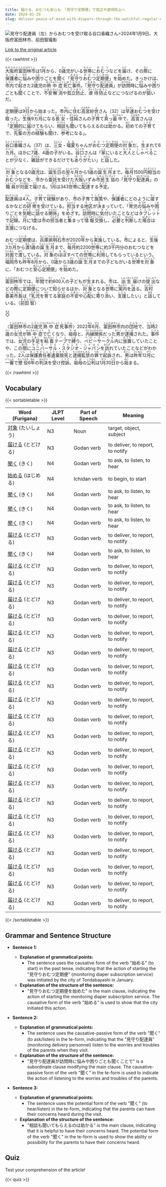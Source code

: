 ```yaml
---
title: 届ける、おむつも安心も　「見守り定期便」で孤立や虐待防止へ
date: 2024-01-29
slug: deliver-peace-of-mind-with-diapers-through-the-watchful-regular-delivery-service-to-prevent-isolation-and-abuse
---
```


![見守り配達員（左）からおむつを受け取る谷口香織さん=2024年1月9日、大阪府富田林市、前田智撮影](https://www.asahicom.jp/imgopt/img/76e14f4563/comm_L/AS20240125004539.jpg "見守り配達員（左）からおむつを受け取る谷口香織さん=2024年1月9日、大阪府富田林市、前田智撮影")

[Link to the original article](https://asahi.com/articles/ASS1T7T7PS19OXIE030.html?iref=pc_edu_top__n)

{{< rawhtml >}}
<p><ruby>大阪府<rt>おおさかふ</rt></ruby><ruby>富田林市<rt>とんだばやしし</rt></ruby>は1<ruby>月<rt>がつ</rt></ruby>から、0<ruby>歳<rt>さい</rt></ruby>児がいる<ruby>世帯<rt>せたい</rt></ruby>に<ruby>おむつ<rt>おむつ</rt></ruby>などを<ruby>届<rt>とど</rt></ruby>け、その<ruby>際<rt>さい</rt></ruby>に<ruby>保護者<rt>ほごしゃ</rt></ruby>に<ruby>悩<rt>なや</rt></ruby>みや<ruby>困<rt>こま</rt></ruby>りごとを<ruby>聞<rt>き</rt></ruby>く「<ruby>見守<rt>みまも</rt></ruby>り<ruby>おむつ<rt>おむつ</rt></ruby><ruby>定期<rt>ていき</rt></ruby><ruby>便<rt>びん</rt></ruby>」を<ruby>始<rt>はじ</rt></ruby>めた。きっかけは、<ruby>市内<rt>しない</rt></ruby>で<ruby>起<rt>お</rt></ruby>きた2<ruby>歳<rt>さい</rt></ruby>児の<ruby>熱中症<rt>ねっちゅうしょう</rt></ruby><ruby>死亡<rt>しぼう</rt></ruby><ruby>事件<rt>じけん</rt></ruby>。「<ruby>見守<rt>みまも</rt></ruby>り<ruby>配達<rt>はいたつ</rt></ruby><ruby>員<rt>いん</rt></ruby>」が<ruby>訪問<rt>ほうもん</rt></ruby>時に<ruby>悩<rt>なや</rt></ruby>みや<ruby>困<rt>こま</rt></ruby>りごとも<ruby>聞<rt>き</rt></ruby>くことで、<ruby>不安<rt>ふあん</rt></ruby><ruby>解消<rt>かいしょう</rt></ruby>や<ruby>孤立<rt>こりつ</rt></ruby><ruby>防止<rt>ぼうし</rt></ruby>、<ruby>虐待<rt>ぎゃくたい</rt></ruby><ruby>防止<rt>ぼうし</rt></ruby>などにつなげるのが<ruby>狙<rt>ねら</rt></ruby>いだ。</p>

<p>定期<ruby>便<rt>びん</rt></ruby>は9<ruby>日<rt>にち</rt></ruby>から始まった。市<ruby>内<rt>ない</rt></ruby>に<ruby>住<rt>す</rt></ruby>む<ruby>高宮<rt>たかみや</rt></ruby>紗<ruby>世<rt>よ</rt></ruby>さん（32）は<ruby>早速<rt>さっそく</rt></ruby>お<ruby>むつ<rt>むつ</rt></ruby>を<ruby>受<rt>う</rt></ruby>け<ruby>取<rt>と</rt></ruby>った。<ruby>生後<rt>しょうご</rt></ruby>9<ruby>カ月<rt>かげつ</rt></ruby>になる<ruby>長女<rt>ちょうじょ</rt></ruby>・<ruby>佳純<rt>かじゅん</rt></ruby>さんの<ruby>子育<rt>こそだ</rt></ruby>て<ruby>真<rt>ま</rt></ruby>っ<ruby>最中<rt>さいちゅう</rt></ruby>で、<ruby>高宮<rt>たかみや</rt></ruby>さんは「<ruby>定期<rt>ていき</rt></ruby>的に<ruby>届<rt>とど</rt></ruby>けてもらい、<ruby>相談<rt>そうだん</rt></ruby>も<ruby>聞<rt>き</rt></ruby>いてもらえるのは<ruby>助<rt>たす</rt></ruby>かる。<ruby>初<rt>はじ</rt></ruby>めての<ruby>子育<rt>こそだ</rt></ruby>てで、<ruby>先輩<rt>せんぱい</rt></ruby>の<ruby>方<rt>かた</rt></ruby>の<ruby>経験<rt>けいけん</rt></ruby>も<ruby>聞<rt>き</rt></ruby>け、<ruby>参考<rt>さんこう</rt></ruby>になる」。</p>

<p><ruby>谷口香織<rt>たにぐちかおり</rt></ruby>さん（37）は、<ruby>三女<rt>さんじょ</rt></ruby>・<ruby>瑠夏<rt>るな</rt></ruby>ちゃんが<ruby>おむつ<rt>おむつ</rt></ruby><ruby>定期<rt>ていき</rt></ruby><ruby>便<rt>びん</rt></ruby>の<ruby>対象<rt>たいしょう</rt></ruby>だ。<ruby>生<rt>う</rt></ruby>まれて6<ruby>カ月<rt>かげつ</rt></ruby>。ほかに7<ruby>歳<rt>さい</rt></ruby>、4<ruby>歳<rt>さい</rt></ruby>の<ruby>子<rt>こ</rt></ruby>がいる。<ruby>谷口<rt>たにぐち</rt></ruby>さんは「<ruby>家<rt>いえ</rt></ruby>にいると<ruby>大人<rt>おとな</rt></ruby>と<ruby>しゃべる<rt>しゃべる</rt></ruby>ことが<ruby>少<rt>すく</rt></ruby>なく、<ruby>雑談<rt>ざつだん</rt></ruby>ができるだけでも<ruby>ありがた<rt>ありがた</rt></ruby>い」と<ruby>話<rt>はなし</rt></ruby>した。</p>

<p><ruby>対象<rt>たいしょう</rt></ruby>となる0<ruby>歳児<rt>さいじ</rt></ruby>は、<ruby>誕生日<rt>たんじょうび</rt></ruby>の<ruby>翌々月<rt>よくよくげつ</rt></ruby>から1<ruby>歳<rt>さい</rt></ruby>の<ruby>誕生月<rt>たんじょうつき</rt></ruby>まで。<ruby>毎月<rt>まいつき</rt></ruby>1500<ruby>円<rt>えん</rt></ruby><ruby>相当<rt>そうとう</rt></ruby>の<ruby>おむつ<rt>おむつ</rt></ruby>などを、<ruby>市<rt>し</rt></ruby>から<ruby>委託<rt>いたく</rt></ruby>を<ruby>受け<rt>うけ</rt></ruby>た<ruby>大阪<rt>おおさか</rt></ruby>いずみ<ruby>市民<rt>しみん</rt></ruby><ruby>生協<rt>せいきょう</rt></ruby>の「<ruby>見守<rt>みまも</rt></ruby>り<ruby>配達<rt>はいたつ</rt></ruby><ruby>員<rt>いん</rt></ruby>」の<ruby>職員<rt>しょくいん</rt></ruby>が<ruby>対面<rt>たいめん</rt></ruby>で<ruby>届<rt>とど</rt></ruby>ける。1<ruby>月<rt>がつ</rt></ruby>は343<ruby>世帯<rt>せたい</rt></ruby>に<ruby>配達<rt>はいたつ</rt></ruby>する<ruby>予定<rt>よてい</rt></ruby>。</p>

<p><ruby>配達員<rt>はいたついん</rt></ruby>は4<ruby>人<rt>にん</rt></ruby>。子<ruby>育<rt>そだ</rt></ruby>て<ruby>経験<rt>けいけん</rt></ruby>があり、<ruby>市<rt>し</rt></ruby>の<ruby>子<rt>こ</rt></ruby>育<ruby>て<rt>て</rt></ruby><ruby>施策<rt>しさく</rt></ruby>や、<ruby>保護者<rt>ほごしゃ</rt></ruby>にどのように<ruby>接<rt>せっ</rt></ruby>するかなどの<ruby>研修<rt>けんしゅう</rt></ruby>を<ruby>受<rt>う</rt></ruby>けている。<ruby>担当<rt>たんとう</rt></ruby>する<ruby>地区<rt>ちく</rt></ruby>が<ruby>決<rt>き</rt></ruby>まっていて、「<ruby>育<rt>いく</rt></ruby>児<ruby>の<rt>の</rt></ruby><ruby>悩<rt>なや</rt></ruby>みや<ruby>困<rt>こま</rt></ruby>りごとを<ruby>気軽<rt>きがる</rt></ruby>に<ruby>話<rt>はな</rt></ruby>せる<ruby>関係<rt>かんけい</rt></ruby>」を<ruby>めざ<rt>めざ</rt></ruby>す。<ruby>訪問<rt>ほうもん</rt></ruby>時に<ruby>気付<rt>きづ</rt></ruby>いたことなどは<ruby>タブレット<rt>たぶれっと</rt></ruby>で<ruby>記録<rt>きろく</rt></ruby>。<ruby>月<rt>つき</rt></ruby>に1<ruby>度<rt>ど</rt></ruby>は<ruby>市<rt>し</rt></ruby>の<ruby>担当<rt>たんとう</rt></ruby>者と<ruby>集<rt>あつ</rt></ruby>まって<ruby>情報<rt>じょうほう</rt></ruby><ruby>交換<rt>こうかん</rt></ruby>し、<ruby>必要<rt>ひつよう</rt></ruby>と<ruby>判断<rt>はんだん</rt></ruby>した<ruby>場合<rt>ばあい</rt></ruby>は<ruby>支援<rt>しえん</rt></ruby>につなげる。</p>

<p>おむつ<ruby>定期<rt>ていき</rt></ruby>便は、<ruby>兵庫<rt>ひょうご</rt></ruby><ruby>県<rt>けん</rt></ruby><ruby>明石<rt>あかし</rt></ruby><ruby>市<rt>し</rt></ruby>が2020<ruby>年<rt>ねん</rt></ruby>から<ruby>実施<rt>じっし</rt></ruby>している。<ruby>市<rt>し</rt></ruby>によると、<ruby>生後<rt>しょうご</rt></ruby>3<ruby>カ月<rt>かげつ</rt></ruby>から<ruby>満<rt>まん</rt></ruby>1<ruby>歳<rt>さい</rt></ruby>の<ruby>誕生<rt>たんじょう</rt></ruby><ruby>月<rt>つき</rt></ruby>まで、<ruby>毎月<rt>まいつき</rt></ruby>約2200<ruby>世帯<rt>せたい</rt></ruby>に約3<ruby>千<rt>せん</rt></ruby>円分のおむつなどを<ruby>対面<rt>たいめん</rt></ruby>で<ruby>渡<rt>わた</rt></ruby>している。<ruby>対象<rt>たいしょう</rt></ruby>の<ruby>ほぼ<rt>ほぼ</rt></ruby>すべての<ruby>世帯<rt>せたい</rt></ruby>に<ruby>利用<rt>りよう</rt></ruby>してもらっているという。<ruby>福岡<rt>ふくおか</rt></ruby><ruby>市<rt>し</rt></ruby>も<ruby>昨年<rt>さくねん</rt></ruby>8<ruby>月<rt>がつ</rt></ruby>から、0<ruby>歳<rt>さい</rt></ruby>から3<ruby>歳<rt>さい</rt></ruby>の<ruby>誕生<rt>たんじょう</rt></ruby><ruby>月<rt>つき</rt></ruby>までの<ruby>子<rt>こ</rt></ruby>どもがいる<ruby>世帯<rt>せたい</rt></ruby>を<ruby>対象<rt>たいしょう</rt></ruby>に、「おむつと<ruby>安心<rt>あんしん</rt></ruby><ruby>定期<rt>ていき</rt></ruby>便」を<ruby>始<rt>はじ</rt></ruby>めた。</p>

<p><ruby>富田林市<rt>とんだばやしし</rt></ruby>では、<ruby>年間<rt>ねんかん</rt></ruby>で<ruby>約<rt>やく</rt></ruby>600<ruby>人<rt>にん</rt></ruby>の<ruby>子<rt>こ</rt></ruby>どもが<ruby>生<rt>う</rt></ruby>まれる。<ruby>市<rt>し</rt></ruby>は、<ruby>出生<rt>しゅっせい</rt></ruby><ruby>届<rt>とどけ</rt></ruby>けの<ruby>提出<rt>ていしゅつ</rt></ruby>などの<ruby>際<rt>さい</rt></ruby>に<ruby>定期<rt>ていき</rt></ruby><ruby>便<rt>びん</rt></ruby>について<ruby>知<rt>し</rt></ruby>らせるほか、<ruby>対象<rt>たいしょう</rt></ruby>となる<ruby>世帯<rt>せたい</rt></ruby>に<ruby>案内<rt>あんない</rt></ruby>を<ruby>送<rt>おく</rt></ruby>る。<ruby>吉村<rt>よしむら</rt></ruby><ruby>善美<rt>よしみ</rt></ruby><ruby>市長<rt>しちょう</rt></ruby>は「<ruby>乳児<rt>にゅうじ</rt></ruby>を<ruby>育<rt>そだ</rt></ruby>てる<ruby>家庭<rt>かてい</rt></ruby>の<ruby>不安<rt>ふあん</rt></ruby>や<ruby>心配<rt>しんぱい</rt></ruby>に<ruby>寄<rt>よ</rt></ruby>り<ruby>添<rt>そ</rt></ruby>い、<ruby>支援<rt>しえん</rt></ruby>したい」と<ruby>話<rt>はな</rt></ruby>している。（<ruby>前田<rt>まえだ</rt></ruby><ruby>智<rt>さとし</rt></ruby>）</p>

<p><ruby>◇<rt>まる</rt></ruby></p>

<p>〈<ruby>富田林市<rt>とんだばやしし</rt></ruby>の<ruby>2歳児<rt>にさいじ</rt></ruby><ruby>熱中症<rt>ねっちゅうしょう</rt></ruby><ruby>死<rt>し</rt></ruby><ruby>事件<rt>じけん</rt></ruby>〉2022<ruby>年<rt>ねん</rt></ruby>6<ruby>月<rt>がつ</rt></ruby>、<ruby>富田林市<rt>とんだばやしし</rt></ruby>内の<ruby>団地<rt>だんち</rt></ruby>で、<ruby>当時<rt>とうじ</rt></ruby>2<ruby>歳<rt>さい</rt></ruby>の<ruby>女児<rt>じょじ</rt></ruby>が<ruby>熱中症<rt>ねっちゅうしょう</rt></ruby>で<ruby>亡<rt>な</rt></ruby>くなり、<ruby>祖母<rt>そぼ</rt></ruby>と、<ruby>内縁<rt>ないえん</rt></ruby><ruby>関係<rt>かんけい</rt></ruby>だった<ruby>男<rt>おとこ</rt></ruby>が<ruby>逮捕<rt>たいほ</rt></ruby>された。<ruby>事件<rt>じけん</rt></ruby>では、<ruby>女児<rt>じょじ</rt></ruby>の<ruby>手足<rt>てあし</rt></ruby>を<ruby>粘着<rt>ねんちゃく</rt></ruby><ruby>テープ<rt>てーぷ</rt></ruby>で<ruby>縛<rt>しば</rt></ruby>り、<ruby>ベビーサークル<rt>べびーさーくる</rt></ruby>内に<ruby>放置<rt>ほうち</rt></ruby>していたことや、この<ruby>間<rt>あいだ</rt></ruby>に<ruby>ユニバーサル・スタジオ・ジャパン<rt>ゆにばーさる・すたじお・じゃぱん</rt></ruby>を<ruby>訪<rt>おとず</rt></ruby>れていたことなどがわかった。2<ruby>人<rt>にん</rt></ruby>は<ruby>保護責任者遺棄致死<rt>ほごせきにんしゃいきちし</rt></ruby>と<ruby>逮捕監禁<rt>たいほかんきん</rt></ruby>の<ruby>罪<rt>つみ</rt></ruby>で<ruby>起訴<rt>きそ</rt></ruby>され、<ruby>男<rt>おとこ</rt></ruby>は<ruby>昨年<rt>さくねん</rt></ruby>12<ruby>月<rt>がつ</rt></ruby>に<ruby>一審<rt>いっしん</rt></ruby>で<ruby>懲役<rt>ちょうえき</rt></ruby>6<ruby>年<rt>ねん</rt></ruby>の<ruby>判決<rt>はんけつ</rt></ruby>を<ruby>受<rt>う</rt></ruby>け<ruby>控訴<rt>こうそ</rt></ruby>。<ruby>祖母<rt>そぼ</rt></ruby>の<ruby>公判<rt>こうはん</rt></ruby>は1<ruby>月<rt>がつ</rt></ruby>30<ruby>日<rt>にち</rt></ruby>から<ruby>始<rt>はじ</rt></ruby>まる。</p>
{{< /rawhtml >}}

## Vocabulary


{{< sortabletable >}}

| Word (Furigana) | JLPT Level | Part of Speech | Meaning |
|-------------------|------------|----------------|---------|
|[対象](https://jisho.org/search/%E5%AF%BE%E8%B1%A1) (たいしょう)| N3 | Noun | target, object, subject |
|[届ける](https://jisho.org/search/%E5%B1%8A%E3%81%91%E3%82%8B) (とどける)| N3 | Godan verb | to deliver, to report, to notify |
|[聞く](https://jisho.org/search/%E8%81%9E%E3%81%8F) (きく)| N4 | Godan verb | to ask, to listen, to hear |
|[始める](https://jisho.org/search/%E5%A7%8B%E3%82%81%E3%82%8B) (はじめる)| N4 | Ichidan verb | to begin, to start |
|[聞く](https://jisho.org/search/%E8%81%9E%E3%81%8F) (きく)| N4 | Godan verb | to ask, to listen, to hear |
|[聞く](https://jisho.org/search/%E8%81%9E%E3%81%8F) (きく)| N4 | Godan verb | to ask, to listen, to hear |
|[聞く](https://jisho.org/search/%E8%81%9E%E3%81%8F) (きく)| N4 | Godan verb | to ask, to listen, to hear |
|[届ける](https://jisho.org/search/%E5%B1%8A%E3%81%91%E3%82%8B) (とどける)| N3 | Godan verb | to deliver, to report, to notify |
|[聞く](https://jisho.org/search/%E8%81%9E%E3%81%8F) (きく)| N4 | Godan verb | to ask, to listen, to hear |
|[届ける](https://jisho.org/search/%E5%B1%8A%E3%81%91%E3%82%8B) (とどける)| N3 | Godan verb | to deliver, to report, to notify |
|[届ける](https://jisho.org/search/%E5%B1%8A%E3%81%91%E3%82%8B) (とどける)| N3 | Godan verb | to deliver, to report, to notify |
|[届ける](https://jisho.org/search/%E5%B1%8A%E3%81%91%E3%82%8B) (とどける)| N3 | Godan verb | to deliver, to report, to notify |
|[届ける](https://jisho.org/search/%E5%B1%8A%E3%81%91%E3%82%8B) (とどける)| N3 | Godan verb | to deliver, to report, to notify |
|[届ける](https://jisho.org/search/%E5%B1%8A%E3%81%91%E3%82%8B) (とどける)| N3 | Godan verb | to deliver, to report, to notify |
|[届ける](https://jisho.org/search/%E5%B1%8A%E3%81%91%E3%82%8B) (とどける)| N3 | Godan verb | to deliver, to report, to notify |
|[届ける](https://jisho.org/search/%E5%B1%8A%E3%81%91%E3%82%8B) (とどける)| N3 | Godan verb | to deliver, to report, to notify |
|[届ける](https://jisho.org/search/%E5%B1%8A%E3%81%91%E3%82%8B) (とどける)| N3 | Godan verb | to deliver, to report, to notify |
|[届ける](https://jisho.org/search/%E5%B1%8A%E3%81%91%E3%82%8B) (とどける)| N3 | Godan verb | to deliver, to report, to notify |
|[届ける](https://jisho.org/search/%E5%B1%8A%E3%81%91%E3%82%8B) (とどける)| N3 | Godan verb | to deliver, to report, to notify |
|[届ける](https://jisho.org/search/%E5%B1%8A%E3%81%91%E3%82%8B) (とどける)| N3 | Godan verb | to deliver, to report, to notify |
|[届ける](https://jisho.org/search/%E5%B1%8A%E3%81%91%E3%82%8B) (とどける)| N3 | Godan verb | to deliver, to report, to notify |
|[届ける](https://jisho.org/search/%E5%B1%8A%E3%81%91%E3%82%8B) (とどける)| N3 | Godan verb | to deliver, to report, to notify |
|[届ける](https://jisho.org/search/%E5%B1%8A%E3%81%91%E3%82%8B) (とどける)| N3 | Godan verb | to deliver, to report, to notify |
|[届ける](https://jisho.org/search/%E5%B1%8A%E3%81%91%E3%82%8B) (とどける)| N3 | Godan verb | to deliver, to report, to notify |
|[届ける](https://jisho.org/search/%E5%B1%8A%E3%81%91%E3%82%8B) (とどける)| N3 | Godan verb | to deliver, to report, to notify |
|[届ける](https://jisho.org/search/%E5%B1%8A%E3%81%91%E3%82%8B) (とどける)| N3 | Godan verb | to deliver, to report, to notify |
|[届ける](https://jisho.org/search/%E5%B1%8A%E3%81%91%E3%82%8B) (とどける)| N3 | Godan verb | to deliver, to report, to notify |
|[届ける](https://jisho.org/search/%E5%B1%8A%E3%81%91%E3%82%8B) (とどける)| N3 | Godan verb | to deliver, to report, to notify |
|[届ける](https://jisho.org/search/%E5%B1%8A%E3%81%91%E3%82%8B) (とどける)| N3 | Godan verb | to deliver, to report, to notify |
|[届ける](https://jisho.org/search/%E5%B1%8A%E3%81%91%E3%82%8B) (とどける)| N3 | Godan verb | to deliver, to report, to notify |

{{< /sortabletable >}}


## Grammar and Sentence Structure

- **Sentence 1:**
  - **Explanation of grammatical points:** 
    - The sentence uses the causative form of the verb "始める" (to start) in the past tense, indicating that the action of starting the "見守りおむつ定期便" (monitoring diaper subscription service) was initiated by the city of Tondabayashi in January.
  - **Explanation of the structure of the sentence:** 
    - "見守りおむつ定期便を始めた" is the main clause, indicating the action of starting the monitoring diaper subscription service. The causative form of the verb "始める" is used to show that the city initiated this action. 

- **Sentence 2:**
  - **Explanation of grammatical points:** 
    - The sentence uses the causative-passive form of the verb "聞く" (to ask/listen) in the te-form, indicating that the "見守り配達員" (monitoring delivery personnel) listen to the worries and troubles of the parents when they visit.
  - **Explanation of the structure of the sentence:** 
    - "見守り配達員が訪問時に悩みや困りごとも聞くことで" is a subordinate clause modifying the main clause. The causative-passive form of the verb "聞く" in the te-form is used to indicate the action of listening to the worries and troubles of the parents.

- **Sentence 3:**
  - **Explanation of grammatical points:** 
    - The sentence uses the potential form of the verb "聞く" (to hear/listen) in the te-form, indicating that the parents can have their concerns heard during the visit.
  - **Explanation of the structure of the sentence:** 
    - "相談も聞いてもらえるのは助かる" is the main clause, indicating that it is helpful to have their concerns heard. The potential form of the verb "聞く" in the te-form is used to show the ability or possibility for the parents to have their concerns heard.

## Quiz

Test your comprehension of the article!

{{< quiz >}}